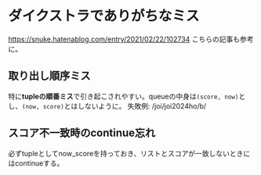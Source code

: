 # ダイクストラでありがちなミス
https://snuke.hatenablog.com/entry/2021/02/22/102734
こちらの記事も参考に。

## 取り出し順序ミス
特に**tupleの順番ミス**で引き起こされやすい。queueの中身は`(score, now)`とし、`(now, score)`とはしないように。
失敗例: /joi/joi2024ho/b/

## スコア不一致時のcontinue忘れ
必ずtupleとしてnow_scoreを持っておき、リストとスコアが一致しないときにはcontinueする。
